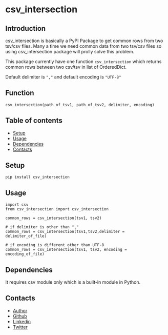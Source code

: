 # csv_intersection


## Introduction
csv_intersection is basically a PyPI Package to get common rows from two tsv/csv files. Many a time we need common data from two tsv/csv files so using csv_intersection package will prolly solve this problem.

This package currently have one function `csv_intersection` which returns common rows between two csv/tsv in list of OrderedDict.

Default delimiter is `","` and default encoding is `"UTF-8"`

## Function

```csv_intersection(path_of_tsv1, path_of_tsv2, delimiter, encoding)```

## Table of contents
* [Setup](#setup)
* [Usage](#usage)
* [Dependencies](#dependencies)
* [Contacts](#contacts)

## Setup

```pip install csv_intersection```

## Usage

```
import csv
from csv_intersection import csv_intersection

common_rows = csv_intersection(tsv1, tsv2)

# if delimiter is other than ","
common_rows = csv_intersection(tsv1,tsv2,delimiter = delimiter_of_file)

# if encoding is different other than UTF-8
common_rows = csv_intersection(tsv1, tsv2, encoding = encoding_of_file)

```

## Dependencies
It requires csv module only which is a built-in module in Python.

## Contacts
* [Author](https://swapnalshahil.github.io/)
* [Github](https://github.com/swapnalshahil)
* [Linkedin](https://www.linkedin.com/in/swapnalshahil/)
* [Twitter](https://twitter.com/eulersgamma)
